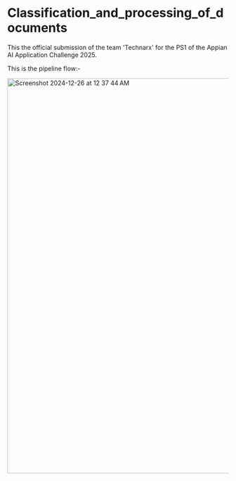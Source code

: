 # Classification_and_processing_of_documents
This the official submission of the team 'Technarx' for the PS1 of the Appian AI Application Challenge 2025.

This is the pipeline flow:-


<img width="899" alt="Screenshot 2024-12-26 at 12 37 44 AM" src="https://github.com/user-attachments/assets/6c05df67-e7e3-4250-900e-acfda7551e31" />
